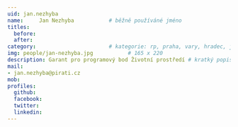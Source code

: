 ```yaml
---
uid: jan.nezhyba
name:     Jan Nezhyba      		# běžně používáné jméno
titles:
  before:
  after:
category:                 		# kategorie: rp, praha, vary, hradec, jmk, senat
img: people/jan-nezhyba.jpg           # 165 x 220
description: Garant pro programový bod Životní prostředí # kratký popis, max 160 znaků
mail:
- jan.nezhyba@pirati.cz
mob:
profiles:
  github:
  facebook:				
  twitter:
  linkedin: 
---
```



